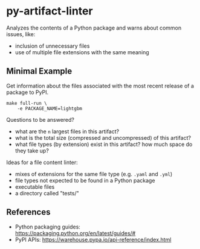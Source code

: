 # py-artifact-linter

Analyzes the contents of a Python package and warns about common issues, like:

* inclusion of unnecessary files
* use of multiple file extensions with the same meaning

## Minimal Example

Get information about the files associated with the most recent release of a package to PyPI.

```shell
make full-run \
    -e PACKAGE_NAME=lightgbm
```

Questions to be answered?

* what are the `n` largest files in this artifact?
* what is the total size (compressed and uncompressed) of this artifact?
* what file types (by extension) exist in this artifact? how much space do they take up?

Ideas for a file content linter:

* mixes of extensions for the same file type (e.g. `.yaml` and `.yml`)
* file types not expected to be found in a Python package
* executable files
* a directory called "tests/"

## References

* Python packaging guides: https://packaging.python.org/en/latest/guides/#
* PyPI APIs: https://warehouse.pypa.io/api-reference/index.html
